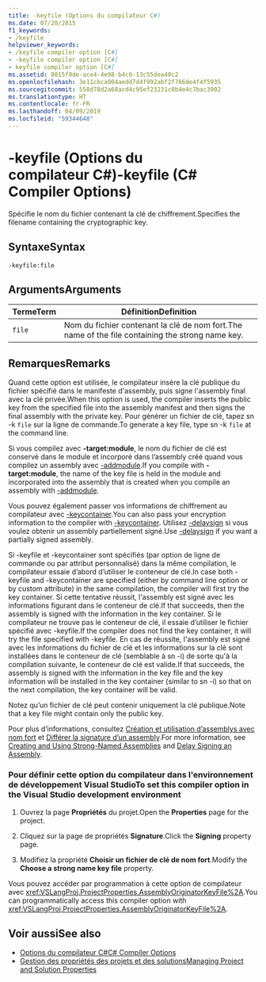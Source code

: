 ```yaml
---
title: -keyfile (Options du compilateur C#)
ms.date: 07/20/2015
f1_keywords:
- /keyfile
helpviewer_keywords:
- /keyfile compiler option [C#]
- -keyfile compiler option [C#]
- keyfile compiler option [C#]
ms.assetid: 0815f9de-ace4-4e98-b4c6-13c55dea40c2
ms.openlocfilehash: 3e11cbca004aedd7d4f992abf2f766de4f4f5935
ms.sourcegitcommit: 558d78d2a68acd4c95ef23231c8b4e4c7bac3902
ms.translationtype: HT
ms.contentlocale: fr-FR
ms.lasthandoff: 04/09/2019
ms.locfileid: "59344648"
---
```

# <a name="-keyfile-c-compiler-options"></a><span data-ttu-id="b59e5-102">-keyfile (Options du compilateur C#)</span><span class="sxs-lookup"><span data-stu-id="b59e5-102">-keyfile (C# Compiler Options)</span></span>
<span data-ttu-id="b59e5-103">Spécifie le nom du fichier contenant la clé de chiffrement.</span><span class="sxs-lookup"><span data-stu-id="b59e5-103">Specifies the filename containing the cryptographic key.</span></span>  
  
## <a name="syntax"></a><span data-ttu-id="b59e5-104">Syntaxe</span><span class="sxs-lookup"><span data-stu-id="b59e5-104">Syntax</span></span>  
  
```console  
-keyfile:file  
```  
  
## <a name="arguments"></a><span data-ttu-id="b59e5-105">Arguments</span><span class="sxs-lookup"><span data-stu-id="b59e5-105">Arguments</span></span>  
  
|<span data-ttu-id="b59e5-106">Terme</span><span class="sxs-lookup"><span data-stu-id="b59e5-106">Term</span></span>|<span data-ttu-id="b59e5-107">Définition</span><span class="sxs-lookup"><span data-stu-id="b59e5-107">Definition</span></span>|  
|----------|----------------|  
|`file`|<span data-ttu-id="b59e5-108">Nom du fichier contenant la clé de nom fort.</span><span class="sxs-lookup"><span data-stu-id="b59e5-108">The name of the file containing the strong name key.</span></span>|  
  
## <a name="remarks"></a><span data-ttu-id="b59e5-109">Remarques</span><span class="sxs-lookup"><span data-stu-id="b59e5-109">Remarks</span></span>  
 <span data-ttu-id="b59e5-110">Quand cette option est utilisée, le compilateur insère la clé publique du fichier spécifié dans le manifeste d'assembly, puis signe l'assembly final avec la clé privée.</span><span class="sxs-lookup"><span data-stu-id="b59e5-110">When this option is used, the compiler inserts the public key from the specified file into the assembly manifest and then signs the final assembly with the private key.</span></span> <span data-ttu-id="b59e5-111">Pour générer un fichier de clé, tapez sn -k `file` sur la ligne de commande.</span><span class="sxs-lookup"><span data-stu-id="b59e5-111">To generate a key file, type sn -k `file` at the command line.</span></span>  
  
 <span data-ttu-id="b59e5-112">Si vous compilez avec **-target:module**, le nom du fichier de clé est conservé dans le module et incorporé dans l’assembly créé quand vous compilez un assembly avec [-addmodule](../../../csharp/language-reference/compiler-options/addmodule-compiler-option.md).</span><span class="sxs-lookup"><span data-stu-id="b59e5-112">If you compile with **-target:module**, the name of the key file is held in the module and incorporated into the assembly that is created when you compile an assembly with [-addmodule](../../../csharp/language-reference/compiler-options/addmodule-compiler-option.md).</span></span>  
  
 <span data-ttu-id="b59e5-113">Vous pouvez également passer vos informations de chiffrement au compilateur avec [-keycontainer](../../../csharp/language-reference/compiler-options/keycontainer-compiler-option.md).</span><span class="sxs-lookup"><span data-stu-id="b59e5-113">You can also pass your encryption information to the compiler with [-keycontainer](../../../csharp/language-reference/compiler-options/keycontainer-compiler-option.md).</span></span> <span data-ttu-id="b59e5-114">Utilisez [-delaysign](../../../csharp/language-reference/compiler-options/delaysign-compiler-option.md) si vous voulez obtenir un assembly partiellement signé.</span><span class="sxs-lookup"><span data-stu-id="b59e5-114">Use [-delaysign](../../../csharp/language-reference/compiler-options/delaysign-compiler-option.md) if you want a partially signed assembly.</span></span>  
  
 <span data-ttu-id="b59e5-115">Si -keyfile et -keycontainer sont spécifiés (par option de ligne de commande ou par attribut personnalisé) dans la même compilation, le compilateur essaie d’abord d’utiliser le conteneur de clé.</span><span class="sxs-lookup"><span data-stu-id="b59e5-115">In case both -keyfile and -keycontainer are specified (either by command line option or by custom attribute) in the same compilation, the compiler will first try the key container.</span></span> <span data-ttu-id="b59e5-116">Si cette tentative réussit, l'assembly est signé avec les informations figurant dans le conteneur de clé.</span><span class="sxs-lookup"><span data-stu-id="b59e5-116">If that succeeds, then the assembly is signed with the information in the key container.</span></span> <span data-ttu-id="b59e5-117">Si le compilateur ne trouve pas le conteneur de clé, il essaie d’utiliser le fichier spécifié avec -keyfile.</span><span class="sxs-lookup"><span data-stu-id="b59e5-117">If the compiler does not find the key container, it will try the file specified with -keyfile.</span></span> <span data-ttu-id="b59e5-118">En cas de réussite, l'assembly est signé avec les informations du fichier de clé et les informations sur la clé sont installées dans le conteneur de clé (semblable à sn -i) de sorte qu'à la compilation suivante, le conteneur de clé est valide.</span><span class="sxs-lookup"><span data-stu-id="b59e5-118">If that succeeds, the assembly is signed with the information in the key file and the key information will be installed in the key container (similar to sn -i) so that on the next compilation, the key container will be valid.</span></span>  
  
 <span data-ttu-id="b59e5-119">Notez qu’un fichier de clé peut contenir uniquement la clé publique.</span><span class="sxs-lookup"><span data-stu-id="b59e5-119">Note that a key file might contain only the public key.</span></span>  
  
 <span data-ttu-id="b59e5-120">Pour plus d’informations, consultez [Création et utilisation d’assemblys avec nom fort](../../../framework/app-domains/create-and-use-strong-named-assemblies.md) et [Différer la signature d’un assembly](../../../framework/app-domains/delay-sign-assembly.md).</span><span class="sxs-lookup"><span data-stu-id="b59e5-120">For more information, see [Creating and Using Strong-Named Assemblies](../../../framework/app-domains/create-and-use-strong-named-assemblies.md) and [Delay Signing an Assembly](../../../framework/app-domains/delay-sign-assembly.md).</span></span>  
  
### <a name="to-set-this-compiler-option-in-the-visual-studio-development-environment"></a><span data-ttu-id="b59e5-121">Pour définir cette option du compilateur dans l'environnement de développement Visual Studio</span><span class="sxs-lookup"><span data-stu-id="b59e5-121">To set this compiler option in the Visual Studio development environment</span></span>  
  
1. <span data-ttu-id="b59e5-122">Ouvrez la page **Propriétés** du projet.</span><span class="sxs-lookup"><span data-stu-id="b59e5-122">Open the **Properties** page for the project.</span></span>  
  
2. <span data-ttu-id="b59e5-123">Cliquez sur la page de propriétés **Signature**.</span><span class="sxs-lookup"><span data-stu-id="b59e5-123">Click the **Signing** property page.</span></span>  
  
3. <span data-ttu-id="b59e5-124">Modifiez la propriété **Choisir un fichier de clé de nom fort**.</span><span class="sxs-lookup"><span data-stu-id="b59e5-124">Modify the **Choose a strong name key file** property.</span></span>  
  
 <span data-ttu-id="b59e5-125">Vous pouvez accéder par programmation à cette option de compilateur avec <xref:VSLangProj.ProjectProperties.AssemblyOriginatorKeyFile%2A>.</span><span class="sxs-lookup"><span data-stu-id="b59e5-125">You can programmatically access this compiler option with <xref:VSLangProj.ProjectProperties.AssemblyOriginatorKeyFile%2A>.</span></span>  
  
## <a name="see-also"></a><span data-ttu-id="b59e5-126">Voir aussi</span><span class="sxs-lookup"><span data-stu-id="b59e5-126">See also</span></span>

- [<span data-ttu-id="b59e5-127">Options du compilateur C#</span><span class="sxs-lookup"><span data-stu-id="b59e5-127">C# Compiler Options</span></span>](../../../csharp/language-reference/compiler-options/index.md)
- [<span data-ttu-id="b59e5-128">Gestion des propriétés des projets et des solutions</span><span class="sxs-lookup"><span data-stu-id="b59e5-128">Managing Project and Solution Properties</span></span>](/visualstudio/ide/managing-project-and-solution-properties)
